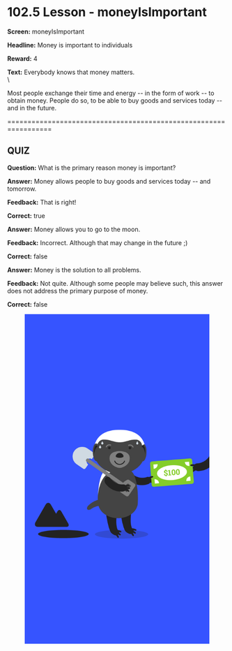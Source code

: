 # 102.5 Lesson - moneyIsImportant

**Screen:** moneyIsImportant

**Headline:** Money is important to individuals

**Reward:** 4

**Text:** Everybody knows that money matters.\
\


Most people exchange their time and energy -- in the form of work -- to obtain money. People do so, to be able to buy goods and services today -- and in the future.


=================================================================

## QUIZ

**Question:** What is the primary reason money is important?


**Answer:** Money allows people to buy goods and services today -- and tomorrow.

**Feedback:** That is right!

**Correct:** true

**Answer:** Money allows you to go to the moon.

**Feedback:** Incorrect. Although that may change in the future ;)

**Correct:** false

**Answer:** Money is the solution to all problems.

**Feedback:** Not quite. Although some people may believe such, this answer does not address the primary purpose of money.

**Correct:** false


<figure><img src="../.gitbook/assets/image (3).png" alt=""><figcaption></figcaption></figure>

